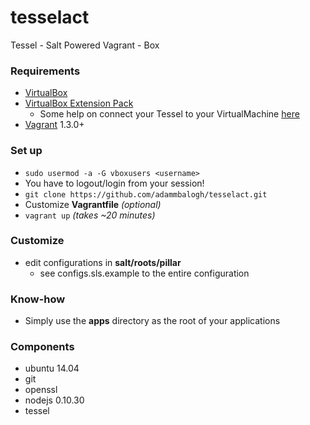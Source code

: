 tesselact
============
Tessel - Salt Powered Vagrant - Box

### Requirements
* [VirtualBox](https://www.virtualbox.org/wiki/Downloads)
* [VirtualBox Extension Pack](https://www.virtualbox.org/wiki/Downloads)
  * Some help on connect your Tessel to your VirtualMachine [here](http://code-chronicle.blogspot.com/2014/08/connect-usb-device-through-vagrant.html)
* [Vagrant](http://www.vagrantup.com/) 1.3.0+

### Set up
* `sudo usermod -a -G vboxusers <username>`
*  You have to logout/login from your session!
* `git clone https://github.com/adammbalogh/tesselact.git`
* Customize **Vagrantfile** *(optional)*
* `vagrant up` *(takes ~20 minutes)*

### Customize
* edit configurations in **salt/roots/pillar**
  * see configs.sls.example to the entire configuration

### Know-how
* Simply use the **apps** directory as the root of your applications

### Components
* ubuntu 14.04
* git
* openssl
* nodejs 0.10.30
* tessel
